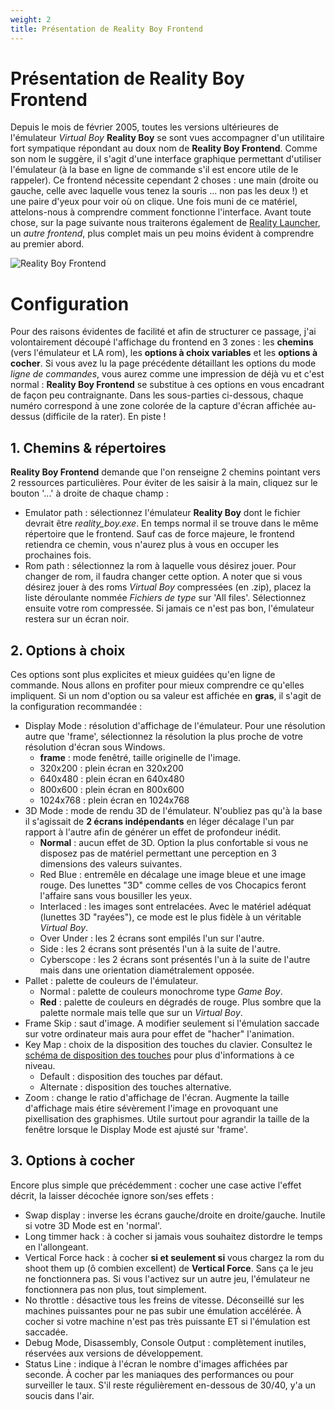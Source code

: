 ```yaml
---
weight: 2
title: Présentation de Reality Boy Frontend
---
```


# Présentation de **Reality Boy Frontend**

Depuis le mois de février 2005, toutes les versions ultérieures de l'émulateur _Virtual Boy_ **Reality Boy** se sont vues accompagner d'un utilitaire fort sympatique répondant au doux nom de **Reality Boy Frontend**. Comme son nom le suggère, il s'agit d'une interface graphique permettant d'utiliser l'émulateur (à la base en ligne de commande s'il est encore utile de le rappeler). Ce frontend nécessite cependant 2 choses : une main (droite ou gauche, celle avec laquelle vous tenez la souris ... non pas les deux !) et une paire d'yeux pour voir où on clique. Une fois muni de ce matériel, attelons-nous à comprendre comment fonctionne l'interface. Avant toute chose, sur la page suivante nous traiterons également de [Reality Launcher](/guides/realityboy_page3.htm), un _autre frontend_, plus complet mais un peu moins évident à comprendre au premier abord.

![Reality Boy Frontend](/emulators/realityboy/configure/reality-boy-frontend.gif)

# Configuration

Pour des raisons évidentes de facilité et afin de structurer ce passage, j'ai volontairement découpé l'affichage du frontend en 3 zones : les **chemins** (vers l'émulateur et LA rom), les **options à choix variables** et les **options à cocher**. Si vous avez lu la page précédente détaillant les options du mode _ligne de commandes_, vous aurez comme une impression de déjà vu et c'est normal : **Reality Boy Frontend** se substitue à ces options en vous encadrant de façon peu contraignante. Dans les sous-parties ci-dessous, chaque numéro correspond à une zone colorée de la capture d'écran affichée au-dessus (difficile de la rater). En piste !

## 1\. Chemins & répertoires

**Reality Boy Frontend** demande que l'on renseigne 2 chemins pointant vers 2 ressources particulières. Pour éviter de les saisir à la main, cliquez sur le bouton '...' à droite de chaque champ :

* Emulator path : sélectionnez l'émulateur **Reality Boy** dont le fichier devrait être _reality\_boy.exe_. En temps normal il se trouve dans le même répertoire que le frontend. Sauf cas de force majeure, le frontend retiendra ce chemin, vous n'aurez plus à vous en occuper les prochaines fois.
* Rom path : sélectionnez la rom à laquelle vous désirez jouer. Pour changer de rom, il faudra changer cette option. A noter que si vous désirez jouer à des roms _Virtual Boy_ compressées (en .zip), placez la liste déroulante nommée _Fichiers de type_ sur 'All files'. Sélectionnez ensuite votre rom compressée. Si jamais ce n'est pas bon, l'émulateur restera sur un écran noir.

## 2\. Options à choix

Ces options sont plus explicites et mieux guidées qu'en ligne de commande. Nous allons en profiter pour mieux comprendre ce qu'elles impliquent. Si un nom d'option ou sa valeur est affichée en **gras**, il s'agit de la configuration recommandée :

* Display Mode : résolution d'affichage de l'émulateur. Pour une résolution autre que 'frame', sélectionnez la résolution la plus proche de votre résolution d'écran sous Windows.
  * **frame** : mode fenêtré, taille originelle de l'image.
  * 320x200 : plein écran en 320x200
  * 640x480 : plein écran en 640x480
  * 800x600 : plein écran en 800x600
  * 1024x768 : plein écran en 1024x768
* 3D Mode : mode de rendu 3D de l'émulateur. N'oubliez pas qu'à la base il s'agissait de **2 écrans indépendants** en léger décalage l'un par rapport à l'autre afin de générer un effet de profondeur inédit.
  * **Normal** : aucun effet de 3D. Option la plus confortable si vous ne disposez pas de matériel permettant une perception en 3 dimensions des valeurs suivantes.
  * Red Blue : entremêle en décalage une image bleue et une image rouge. Des lunettes "3D" comme celles de vos Chocapics feront l'affaire sans vous bousiller les yeux.
  * Interlaced : les images sont entrelacées. Avec le matériel adéquat (lunettes 3D "rayées"), ce mode est le plus fidèle à un véritable _Virtual Boy_.
  * Over Under : les 2 écrans sont empilés l'un sur l'autre.
  * Side : les 2 écrans sont présentés l'un à la suite de l'autre.
  * Cyberscope : les 2 écrans sont présentés l'un à la suite de l'autre mais dans une orientation diamétralement opposée.
* Pallet : palette de couleurs de l'émulateur.
  * Normal : palette de couleurs monochrome type _Game Boy_.
  * **Red** : palette de couleurs en dégradés de rouge. Plus sombre que la palette normale mais telle que sur un _Virtual Boy_.
* Frame Skip : saut d'image. A modifier seulement si l'émulation saccade sur votre ordinateur mais aura pour effet de "hacher" l'animation.
* Key Map : choix de la disposition des touches du clavier. Consultez le [schéma de disposition des touches](/guides/realityboy_page4.htm) pour plus d'informations à ce niveau.
  * Default : disposition des touches par défaut.
  * Alternate : disposition des touches alternative.
* Zoom : change le ratio d'affichage de l'écran. Augmente la taille d'affichage mais étire sévèrement l'image en provoquant une pixellisation des graphismes. Utile surtout pour agrandir la taille de la fenêtre lorsque le Display Mode est ajusté sur 'frame'.

## 3\. Options à cocher

Encore plus simple que précédemment : cocher une case active l'effet décrit, la laisser décochée ignore son/ses effets :

* Swap display : inverse les écrans gauche/droite en droite/gauche. Inutile si votre 3D Mode est en 'normal'.
* Long timmer hack : à cocher si jamais vous souhaitez distordre le temps en l'allongeant.
* Vertical Force hack : à cocher **si et seulement si** vous chargez la rom du shoot them up (ô combien excellent) de **Vertical Force**. Sans ça le jeu ne fonctionnera pas. Si vous l'activez sur un autre jeu, l'émulateur ne fonctionnera pas non plus, tout simplement.
* No throttle : désactive tous les freins de vitesse. Déconseillé sur les machines puissantes pour ne pas subir une émulation accélérée. À cocher si votre machine n'est pas très puissante ET si l'émulation est saccadée.
* Debug Mode, Disassembly, Console Output : complètement inutiles, réservées aux versions de développement.
* Status Line : indique à l'écran le nombre d'images affichées par seconde. À cocher par les maniaques des performances ou pour surveiller le taux. S'il reste régulièrement en-dessous de 30/40, y'a un soucis dans l'air.
